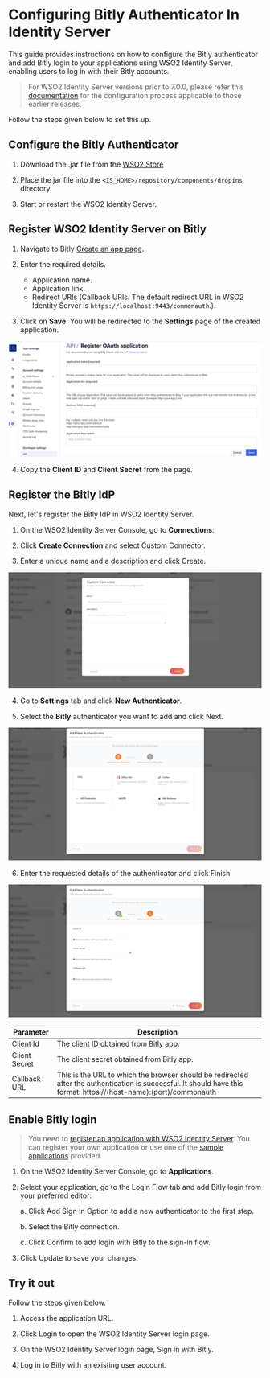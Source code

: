 # Configuring Bitly Authenticator In Identity Server 

This guide provides instructions on how to configure the Bitly authenticator and add Bitly login to your applications using WSO2 Identity Server, enabling users to log in with their Bitly accounts.

> For WSO2 Identity Server versions prior to 7.0.0, please refer this [documentation](../README.md) for the configuration process applicable to those earlier releases.

Follow the steps given below to set this up.

## Configure the Bitly Authenticator

1. Download the .jar file from the [WSO2 Store](https://store.wso2.com/connector/identity-outbound-auth-bitly)

2. Place the jar file into the
   `<IS_HOME>/repository/components/dropins` directory.

3. Start or restart the WSO2 Identity Server.

## Register WSO2 Identity Server on Bitly

1. Navigate to Bitly [Create an app page](https://app.bitly.com/settings/api).

2. Enter the required details.
    * Application name.
    * Application link.
    * Redirect URIs (Callback URIs. The default redirect URL in WSO2 Identity Server is `https://localhost:9443/commonauth`.).
3. Click on **Save**. You will be redirected to the  **Settings** page of the created application.

![bitly-app-create-page](img/bitly-app-create-page.png)

4. Copy the **Client ID** and **Client Secret** from the page.

## Register the Bitly IdP

Next, let's register the Bitly IdP in WSO2 Identity Server.

1. On the WSO2 Identity Server Console, go to **Connections**.

2. Click **Create Connection** and select Custom Connector.

3. Enter a unique name and a description and click Create.

![bitly-connector-create](img/bitly-connector-create.png)

4. Go to **Settings** tab and click **New Authenticator**.

5. Select the **Bitly** authenticator you want to add and click Next.

![bitly-select-authenticator](img/bitly-select-authenticator.png)

6. Enter the requested details of the authenticator and click Finish.

![bitly-add-authenticator](img/bitly-add-authenticator.png)

<table>
<thead>
<tr class="header">
<th>Parameter</th>
<th>Description</th>
</tr>
</thead>
<tbody>
<tr class="odd">
<td>Client Id</td>
<td>The client ID obtained from Bitly app.</td>
</tr>
<tr class="odd">
<td>Client Secret</td>
<td>The client secret obtained from Bitly app.</td>
</tr>
<tr class="odd">
<td>Callback URL</td>
<td>This is the URL to which the browser should be redirected after the authentication is successful. 
It should have this format: https://(host-name):(port)/commonauth</td>
</tr>
</tbody>
</table>


## Enable Bitly login

> You need to [register an application with WSO2 Identity Server](https://is.docs.wso2.com/en/latest/guides/applications/). You can register your own application or use one of the [sample applications](https://is.docs.wso2.com/en/latest/get-started/try-samples/) provided.


1. On the WSO2 Identity Server Console, go to **Applications**.
2. Select your application, go to the Login Flow tab and add Bitly login from your preferred editor:

   a. Click Add Sign In Option to add a new authenticator to the first step.

   b. Select the Bitly connection.

   c. Click Confirm to add login with Bitly to the sign-in flow.

3. Click Update to save your changes.

## Try it out

Follow the steps given below.

1. Access the application URL.

2. Click Login to open the WSO2 Identity Server login page.

3. On the WSO2 Identity Server login page, Sign in with Bitly.

4. Log in to Bitly with an existing user account.